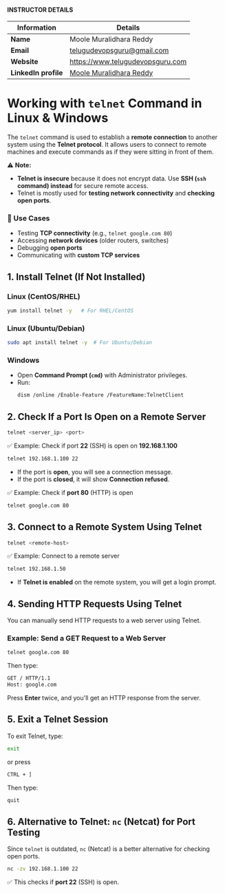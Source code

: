 #### INSTRUCTOR DETAILS

|  Information             | Details                                                                      |
|----------------------    |------------------------------------------------------------------------------|
| **Name**                 | Moole Muralidhara Reddy                                                      |
| **Email**                | telugudevopsguru@gmail.com                                                |
| **Website**              | https://www.telugudevopsguru.com               |
| **LinkedIn profile**     | [Moole Muralidhara Reddy](https://www.linkedin.com/in/moole-muralidhara-reddy) |

# **Working with `telnet` Command in Linux & Windows**  

The `telnet` command is used to establish a **remote connection** to another system using the **Telnet protocol**. It allows users to connect to remote machines and execute commands as if they were sitting in front of them.  

⚠️ **Note:**  
- **Telnet is insecure** because it does not encrypt data. Use **SSH (`ssh` command) instead** for secure remote access.  
- Telnet is mostly used for **testing network connectivity** and **checking open ports**.  


### 🧠 Use Cases
- Testing **TCP connectivity** (e.g., `telnet google.com 80`)
- Accessing **network devices** (older routers, switches)
- Debugging **open ports**
- Communicating with **custom TCP services**

## **1. Install Telnet (If Not Installed)**  

### **Linux (CentOS/RHEL)**
```sh
yum install telnet -y   # For RHEL/CentOS
```
### **Linux (Ubuntu/Debian)**
```sh
sudo apt install telnet -y  # For Ubuntu/Debian
```
### **Windows**
- Open **Command Prompt (`cmd`)** with Administrator privileges.
- Run:
  ```sh
  dism /online /Enable-Feature /FeatureName:TelnetClient
  ```

## **2. Check If a Port Is Open on a Remote Server**  
```sh
telnet <server_ip> <port>
```
✅ Example: Check if port **22** (SSH) is open on **192.168.1.100**  
```sh
telnet 192.168.1.100 22
```
- If the port is **open**, you will see a connection message.
- If the port is **closed**, it will show **Connection refused**.

✅ Example: Check if **port 80** (HTTP) is open  
```sh
telnet google.com 80
```

## **3. Connect to a Remote System Using Telnet**
```sh
telnet <remote-host>
```
✅ Example: Connect to a remote server  
```sh
telnet 192.168.1.50
```
- If **Telnet is enabled** on the remote system, you will get a login prompt.

## **4. Sending HTTP Requests Using Telnet**  
You can manually send HTTP requests to a web server using Telnet.

### **Example: Send a GET Request to a Web Server**
```sh
telnet google.com 80
```
Then type:
```sh
GET / HTTP/1.1
Host: google.com
```
Press **Enter** twice, and you'll get an HTTP response from the server.

## **5. Exit a Telnet Session**  
To exit Telnet, type:
```sh
exit
```
or press  
```sh
CTRL + ]
```
Then type:
```sh
quit
```

## **6. Alternative to Telnet: `nc` (Netcat) for Port Testing**  
Since `telnet` is outdated, `nc` (Netcat) is a better alternative for checking open ports.
```sh
nc -zv 192.168.1.100 22
```
✅ This checks if **port 22** (SSH) is open.
